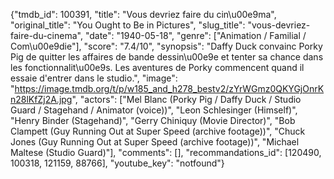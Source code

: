 {"tmdb_id": 100391, "title": "Vous devriez faire du cin\u00e9ma", "original_title": "You Ought to Be in Pictures", "slug_title": "vous-devriez-faire-du-cinema", "date": "1940-05-18", "genre": ["Animation / Familial / Com\u00e9die"], "score": "7.4/10", "synopsis": "Daffy Duck convainc Porky Pig de quitter les affaires de bande dessin\u00e9e et tenter sa chance dans les fonctionnalit\u00e9s. Les aventures de Porky commencent quand il essaie d'entrer dans le studio.", "image": "https://image.tmdb.org/t/p/w185_and_h278_bestv2/zYrWGmz0QKYGjOnrKn28lKfZj2A.jpg", "actors": ["Mel Blanc (Porky Pig / Daffy Duck / Studio Guard / Stagehand / Animator (voice))", "Leon Schlesinger (Himself)", "Henry Binder (Stagehand)", "Gerry Chiniquy (Movie Director)", "Bob Clampett (Guy Running Out at Super Speed (archive footage))", "Chuck Jones (Guy Running Out at Super Speed (archive footage))", "Michael Maltese (Studio Guard)"], "comments": [], "recommandations_id": [120490, 100318, 121159, 88766], "youtube_key": "notfound"}